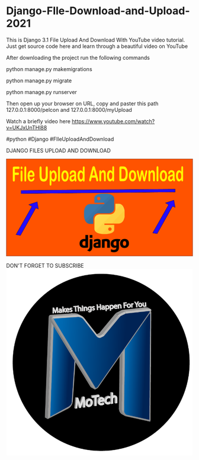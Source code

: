 # Django-FIle-Download-and-Upload-2021
This is Django 3.1 File Upload And Download With YouTube video tutorial. Just get source code here and learn through a beautiful video on YouTube


After downloading the project run the following commands

python manage.py makemigrations

python manage.py migrate

python manage.py runserver


Then open up your browser on URL, copy and paster this path 127.0.0.1:8000/pelcon and 127.0.0.1:8000/myUpload


Watch a briefly video here https://www.youtube.com/watch?v=UKJxUnTHl88


#python #Django #FIleUploadAndDownload




DJANGO FILES UPLOAD  AND DOWNLOAD

![alt text](https://github.com/MoTechStore/Django-FIle-Download-and-Upload-2021/blob/ml/media/store/covers/thumb.png)


DON'T FORGET TO SUBSCRIBE
![alt text](https://github.com/MoTechStore/Django-FIle-Download-and-Upload-2021/blob/ml/media/store/covers/moses.png)

